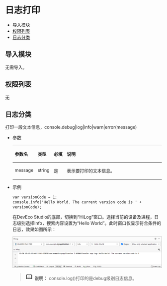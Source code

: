# 日志打印<a name="ZH-CN_TOPIC_0000001115814846"></a>

-   [导入模块](#zh-cn_topic_0000001058460515_s56d19203690d4782bfc74069abb6bd71)
-   [权限列表](#zh-cn_topic_0000001058460515_section11257113618419)
-   [日志分类](#zh-cn_topic_0000001058460515_s298a3cf59a3b470dbb0742706102ced7)

## 导入模块<a name="zh-cn_topic_0000001058460515_s56d19203690d4782bfc74069abb6bd71"></a>

无需导入。

## 权限列表<a name="zh-cn_topic_0000001058460515_section11257113618419"></a>

无

## 日志分类<a name="zh-cn_topic_0000001058460515_s298a3cf59a3b470dbb0742706102ced7"></a>

打印一段文本信息，console.debug|log|info|warn|error\(message\)

-   参数

    <a name="zh-cn_topic_0000001058460515_t87748b0ba4e648079d53f9deccf4bfb2"></a>
    <table><thead align="left"><tr id="zh-cn_topic_0000001058460515_rc5033ad045c14c2e806d59041aab002c"><th class="cellrowborder" valign="top" width="12%" id="mcps1.1.5.1.1"><p id="zh-cn_topic_0000001058460515_acf783ab6043e4ee1a7bb73b73a091e0b"><a name="zh-cn_topic_0000001058460515_acf783ab6043e4ee1a7bb73b73a091e0b"></a><a name="zh-cn_topic_0000001058460515_acf783ab6043e4ee1a7bb73b73a091e0b"></a>参数名</p>
    </th>
    <th class="cellrowborder" valign="top" width="9%" id="mcps1.1.5.1.2"><p id="zh-cn_topic_0000001058460515_a6736505551534b819d5a6376065a25f6"><a name="zh-cn_topic_0000001058460515_a6736505551534b819d5a6376065a25f6"></a><a name="zh-cn_topic_0000001058460515_a6736505551534b819d5a6376065a25f6"></a>类型</p>
    </th>
    <th class="cellrowborder" valign="top" width="9%" id="mcps1.1.5.1.3"><p id="zh-cn_topic_0000001058460515_ac15c2a3de0e046af917cf09b48b3b46d"><a name="zh-cn_topic_0000001058460515_ac15c2a3de0e046af917cf09b48b3b46d"></a><a name="zh-cn_topic_0000001058460515_ac15c2a3de0e046af917cf09b48b3b46d"></a>必填</p>
    </th>
    <th class="cellrowborder" valign="top" width="70%" id="mcps1.1.5.1.4"><p id="zh-cn_topic_0000001058460515_aeb94b88e78974288bab1b4940b50c840"><a name="zh-cn_topic_0000001058460515_aeb94b88e78974288bab1b4940b50c840"></a><a name="zh-cn_topic_0000001058460515_aeb94b88e78974288bab1b4940b50c840"></a>说明</p>
    </th>
    </tr>
    </thead>
    <tbody><tr id="zh-cn_topic_0000001058460515_r95c56d5cd62d4b518c3e7a3f158ed7fe"><td class="cellrowborder" valign="top" width="12%" headers="mcps1.1.5.1.1 "><p id="zh-cn_topic_0000001058460515_a7af41aec9a404f418202d90c61774825"><a name="zh-cn_topic_0000001058460515_a7af41aec9a404f418202d90c61774825"></a><a name="zh-cn_topic_0000001058460515_a7af41aec9a404f418202d90c61774825"></a>message</p>
    </td>
    <td class="cellrowborder" valign="top" width="9%" headers="mcps1.1.5.1.2 "><p id="zh-cn_topic_0000001058460515_aed6ae868d61349afa8f0e250108f8e47"><a name="zh-cn_topic_0000001058460515_aed6ae868d61349afa8f0e250108f8e47"></a><a name="zh-cn_topic_0000001058460515_aed6ae868d61349afa8f0e250108f8e47"></a>string</p>
    </td>
    <td class="cellrowborder" valign="top" width="9%" headers="mcps1.1.5.1.3 "><p id="zh-cn_topic_0000001058460515_ab72ac8cc02e34da4b717ca144fc521c1"><a name="zh-cn_topic_0000001058460515_ab72ac8cc02e34da4b717ca144fc521c1"></a><a name="zh-cn_topic_0000001058460515_ab72ac8cc02e34da4b717ca144fc521c1"></a>是</p>
    </td>
    <td class="cellrowborder" valign="top" width="70%" headers="mcps1.1.5.1.4 "><p id="zh-cn_topic_0000001058460515_ac53e6549d32f413e9c51cd8a53f4650a"><a name="zh-cn_topic_0000001058460515_ac53e6549d32f413e9c51cd8a53f4650a"></a><a name="zh-cn_topic_0000001058460515_ac53e6549d32f413e9c51cd8a53f4650a"></a>表示要打印的文本信息。</p>
    </td>
    </tr>
    </tbody>
    </table>

-   示例

    ```
    var versionCode = 1;
    console.info('Hello World. The current version code is ' + versionCode);
    ```

    在DevEco Studio的底部，切换到“HiLog”窗口。选择当前的设备及进程，日志级别选择Info，搜索内容设置为“Hello World”。此时窗口仅显示符合条件的日志，效果如图所示：

    ![](figures/打印日志.png)

    >![](public_sys-resources/icon-note.gif) **说明：** 
    >console.log\(\)打印的是debug级别日志信息。


